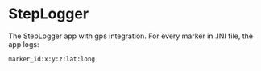 # StepLogger
The StepLogger app with gps integration. For every marker in .INI file, the app logs: 

`marker_id:x:y:z:lat:long`
